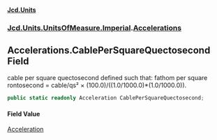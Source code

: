 #### [Jcd.Units](index.md 'index')
### [Jcd.Units.UnitsOfMeasure.Imperial](Jcd.Units.UnitsOfMeasure.Imperial.md 'Jcd.Units.UnitsOfMeasure.Imperial').[Accelerations](Accelerations.md 'Jcd.Units.UnitsOfMeasure.Imperial.Accelerations')

## Accelerations.CablePerSquareQuectosecond Field

cable per square quectosecond defined such that: fathom per square rontosecond = cable/qs² ×
(100.0)/((1.0/1000.0)*(1.0/1000.0)).

```csharp
public static readonly Acceleration CablePerSquareQuectosecond;
```

#### Field Value
[Acceleration](Acceleration.md 'Jcd.Units.UnitTypes.Acceleration')